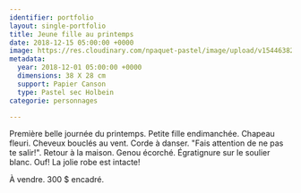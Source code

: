 ```yaml
---
identifier: portfolio
layout: single-portfolio
title: Jeune fille au printemps
date: 2018-12-15 05:00:00 +0000
image: https://res.cloudinary.com/npaquet-pastel/image/upload/v1544638294/28870005_1760247257352093_9008123398559105024_n.jpg
metadata:
  year: 2018-12-01 05:00:00 +0000
  dimensions: 38 X 28 cm
  support: Papier Canson
  type: Pastel sec Holbein
categorie: personnages

---
```

Première belle journée du printemps. Petite fille endimanchée. Chapeau fleuri. Cheveux bouclés au vent. Corde à danser. "Fais attention de ne pas te salir!". Retour à la maison. Genou écorché. Égratignure sur le soulier blanc. Ouf! La jolie robe est intacte!

À vendre. 300 $ encadré.